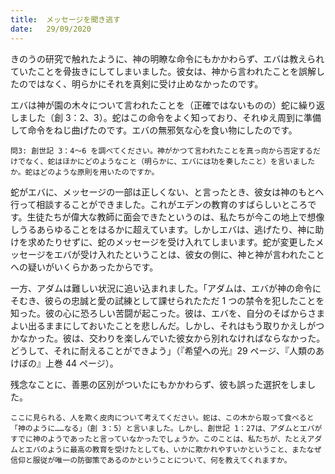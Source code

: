 ```yaml
---
title:  メッセージを聞き逃す
date:   29/09/2020
---
```


きのうの研究で触れたように、神の明瞭な命令にもかかわらず、エバは教えられていたことを骨抜きにしてしまいました。彼女は、神から言われたことを誤解したのではなく、明らかにそれを真剣に受け止めなかったのです。

エバは神が園の木々について言われたことを（正確ではないものの）蛇に繰り返しました（創 3：2、3）。蛇はこの命令をよく知っており、それゆえ周到に準備して命令をねじ曲げたのです。エバの無邪気な心を食い物にしたのです。

`問3: 創世記 3：4～6 を調べてください。神がかつて言われたことを真っ向から否定するだけでなく、蛇はほかにどのようなこと（明らかに、エバには功を奏したこと）を言いましたか。蛇はどのような原則を用いたのですか。`

蛇がエバに、メッセージの一部は正しくない、と言ったとき、彼女は神のもとへ行って相談することができました。これがエデンの教育のすばらしいところです。生徒たちが偉大な教師に面会できたというのは、私たちが今この地上で想像しうるあらゆることをはるかに超えています。しかしエバは、逃げたり、神に助けを求めたりせずに、蛇のメッセージを受け入れてしまいます。蛇が変更したメッセージをエバが受け入れたということは、彼女の側に、神と神が言われたことへの疑いがいくらかあったからです。

一方、アダムは難しい状況に追い込まれました。「アダムは、エバが神の命令にそむき、彼らの忠誠と愛の試練として課せられたただ 1 つの禁令を犯したことを知った。彼の心に恐ろしい苦闘が起こった。彼は、エバを、自分のそばからさまよい出るままにしておいたことを悲しんだ。しかし、それはもう取りかえしがつかなかった。彼は、交わりを楽しんでいた彼女から別れなければならなかった。どうして、それに耐えることができよう」（『希望への光』29 ページ、『人類のあけぼの』上巻 44 ページ）。

残念なことに、善悪の区別がついたにもかかわらず、彼も誤った選択をしました。

`ここに見られる、人を欺く皮肉について考えてください。蛇は、この木から取って食べると「神のように……なる」（創 3：5）と言いました。しかし、創世記 1：27は、アダムとエバがすでに神のようであったと言っていなかったでしょうか。このことは、私たちが、たとえアダムとエバのように最高の教育を受けたとしても、いかに欺かれやすいかということ、またなぜ信仰と服従が唯一の防御策であるのかということについて、何を教えてくれますか。`